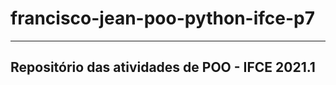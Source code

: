 # francisco-jean-poo-python-ifce-p7

 -----------------------------------------------
 Repositório das atividades de POO - IFCE 2021.1
 -----------------------------------------------
